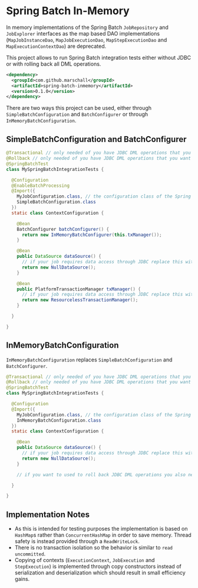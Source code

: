 Spring Batch In-Memory
======================

In memory implementations of the Spring Batch `JobRepository` and `JobExplorer` interfaces as the map based DAO implementations (`MapJobInstanceDao`, `MapJobExecutionDao`, `MapStepExecutionDao` and `MapExecutionContextDao`) are deprecated.

This project allows to run Spring Batch integration tests either without JDBC or with rolling back all DML operations.

```xml
<dependency>
  <groupId>com.github.marschall</groupId>
  <artifactId>spring-batch-inmemory</artifactId>
  <version>0.1.0</version>
</dependency>
```

There are two ways this project can be used, either through `SimpleBatchConfiguration` and `BatchConfigurer` or through `InMemoryBatchConfiguration`.

SimpleBatchConfiguration and BatchConfigurer
--------------------------------------------

```java
@Transactional // only needed of you have JDBC DML operations that you want to rollback
@Rollback // only needed of you have JDBC DML operations that you want to rollback
@SpringBatchTest
class MySpringBatchIntegrationTests {

  @Configuration
  @EnableBatchProcessing
  @Import({
    MyJobConfiguration.class, // the configuration class of the Spring Batch job or step you want to test
    SimpleBatchConfiguration.class
  })
  static class ContextConfiguration {

    @Bean
    BatchConfigurer batchConfigurer() {
      return new InMemoryBatchConfigurer(this.txManager());
    }

    @Bean
    public DataSource dataSource() {
      // if your job requires data access through JDBC replace this with the actual DataSource
      return new NullDataSource();
    }

    @Bean
    public PlatformTransactionManager txManager() {
      // if your job requires data access through JDBC replace this with the appropriate transaction manager, eg. DataSourceTransactionManager
      return new ResourcelessTransactionManager();
    }

  }

}
```

InMemoryBatchConfiguration
--------------------------

`InMemoryBatchConfiguration` replaces `SimpleBatchConfiguration` and `BatchConfigurer`.


```java
@Transactional // only needed of you have JDBC DML operations that you want to rollback
@Rollback // only needed of you have JDBC DML operations that you want to rollback
@SpringBatchTest
class MySpringBatchIntegrationTests {

  @Configuration
  @Import({
    MyJobConfiguration.class, // the configuration class of the Spring Batch job or step you want to test
    InMemoryBatchConfiguration.class
  })
  static class ContextConfiguration {

    @Bean
    public DataSource dataSource() {
      // if your job requires data access through JDBC replace this with the actual DataSource
      return new NullDataSource();
    }

    // if you want to used to roll back JDBC DML operations you also need to define an appropriate transaction manager, eg. DataSourceTransactionManager

  }

}
```


Implementation Notes
--------------------

- As this is intended for testing purposes the implementation is based on `HashMap`s rather than `ConcurrentHashMap` in order to save memory. Thread safety is instead provided through a `ReadWriteLock`.
- There is no transaction isolation so the behavior is similar to `read uncommitted`.
- Copying of contexts (`ExecutionContext`, `JobExecution` and `StepExecution`) is implemented through copy constructors instead of serialization and deserialization which should result in small efficiency gains.

